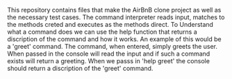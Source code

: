 This repository contains files that make the AirBnB clone project as well as the necessary test cases. The command interpreter reads input, matches to the methods creted and executes as the methods direct. To Understand what a command does we can use the help function that returns a discription of the command and how it works.
An example of this would be a 'greet' command. The command, when entered, simply greets the user. When passed in the console will read the input and if such a command exists will return a greeting. When we passs in 'help greet' the console should return a discription of the 'greet' command.
